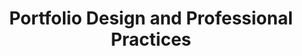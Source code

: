 ---
title: Portfolio Design and Professional Practices
number: ART 402
credits: 3
academic-home: Arts & Arch
course-type: [Additional]
description:  
bulletin-link: https://bulletins.psu.edu/search/?search=%22art+402%22
pathway-list: [Digital Design]
---